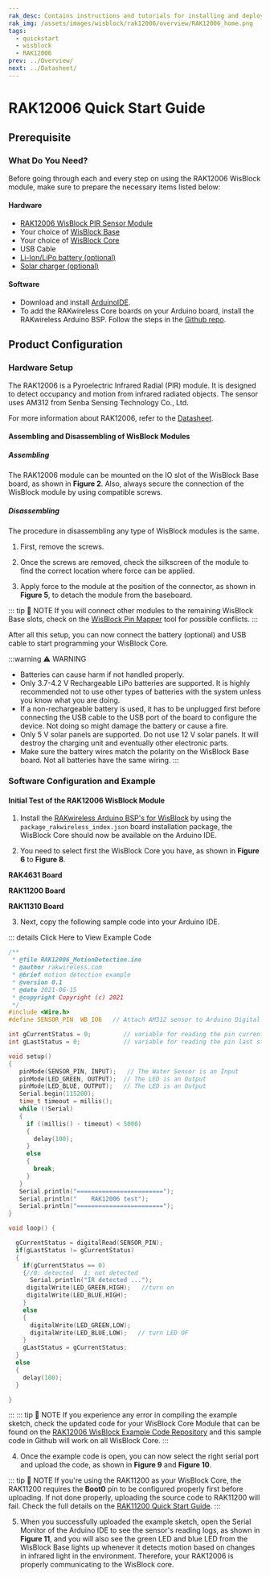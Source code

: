 ```yaml
---
rak_desc: Contains instructions and tutorials for installing and deploying your RAK12006. Instructions are written in a detailed and step-by-step manner for an easier experience in setting up your device. Aside from the hardware configuration, it also contains a software setup that includes detailed example codes that will help you get started.
rak_img: /assets/images/wisblock/rak12006/overview/RAK12006_home.png
tags:
  - quickstart
  - wisblock
  - RAK12006
prev: ../Overview/ 
next: ../Datasheet/ 
---
```


# RAK12006 Quick Start Guide

<!--
## Introduction

This guide introduces the RAK12006 WisBlock PIR Module and how to program with it.


-->

## Prerequisite

### What Do You Need?

Before going through each and every step on using the RAK12006 WisBlock module, make sure to prepare the necessary items listed below:

#### Hardware

- [RAK12006 WisBlock PIR Sensor Module](https://store.rakwireless.com/products/wisblock-pir-module-rak12006?_pos=1&_sid=cb7fc7fa0&_ss=r)
- Your choice of [WisBlock Base](https://store.rakwireless.com/collections/wisblock-base) 
- Your choice of [WisBlock Core](https://store.rakwireless.com/collections/wisblock-core)
- USB Cable
- [Li-Ion/LiPo battery (optional)](https://store.rakwireless.com/collections/wisblock-accessory/products/battery-connector-cable)
- [Solar charger (optional)](https://store.rakwireless.com/collections/wisblock-accessory/products/solar-panel-connector-cable)

#### Software

- Download and install [ArduinoIDE](https://www.arduino.cc/en/Main/Software).
- To add the RAKwireless Core boards on your Arduino board, install the RAKwireless Arduino BSP. Follow the steps in the [Github repo](https://github.com/RAKWireless/RAKwireless-Arduino-BSP-Index).

## Product Configuration

### Hardware Setup

The RAK12006 is a Pyroelectric Infrared Radial (PIR) module. It is designed to detect occupancy and motion from infrared radiated objects. The sensor uses AM312 from Senba Sensing Technology Co., Ltd.

For more information about RAK12006, refer to the [Datasheet](../Datasheet/).

<rk-img
  src="/assets/images/wisblock/rak12006/quickstart/rak12006-assembly.png"
  width="40%"
  caption="RAK12006 connection to WisBlock Base"
/>

#### Assembling and Disassembling of WisBlock Modules

##### Assembling

The RAK12006 module can be mounted on the IO slot of the WisBlock Base board, as shown in **Figure 2**. Also, always secure the connection of the WisBlock module by using compatible screws.

<rk-img
  src="/assets/images/wisblock/rak12006/quickstart/mounting-mechanism.png"
  width="60%"
  caption="RAK12006 mounting connection to WisBlock Base module"
/>

##### Disassembling

The procedure in disassembling any type of WisBlock modules is the same. 

1. First, remove the screws.  

<rk-img
  src="/assets/images/wisblock/rak12006/quickstart/removing_screw.png"
  width="70%"
  caption="Removing screws from the WisBlock module"
/>

2. Once the screws are removed, check the silkscreen of the module to find the correct location where force can be applied.

<rk-img
  src="/assets/images/wisblock/rak12006/quickstart/detach_silkscreen.png"
  width="70%"
  caption="Detaching silkscreen on the WisBlock module"
/>

3. Apply force to the module at the position of the connector, as shown in **Figure 5**, to detach the module from the baseboard.

<rk-img
  src="/assets/images/wisblock/rak12006/quickstart/detach_module.png"
  width="70%"
  caption="Applying even forces on the proper location of a WisBlock module"
/>

::: tip 📝 NOTE
If you will connect other modules to the remaining WisBlock Base slots, check on the [WisBlock Pin Mapper](https://docs.rakwireless.com/Knowledge-Hub/Pin-Mapper/) tool for possible conflicts. 
:::

After all this setup, you can now connect the battery (optional) and USB cable to start programming your WisBlock Core.

:::warning ⚠️ WARNING
- Batteries can cause harm if not handled properly.
- Only 3.7-4.2&nbsp;V Rechargeable LiPo batteries are supported. It is highly recommended not to use other types of batteries with the system unless you know what you are doing.
- If a non-rechargeable battery is used, it has to be unplugged first before connecting the USB cable to the USB port of the board to configure the device. Not doing so might damage the battery or cause a fire.
- Only 5&nbsp;V solar panels are supported. Do not use 12&nbsp;V solar panels. It will destroy the charging unit and eventually other electronic parts.
- Make sure the battery wires match the polarity on the WisBlock Base board. Not all batteries have the same wiring.
:::

### Software Configuration and Example

#### Initial Test of the RAK12006 WisBlock Module

1. Install the [RAKwireless Arduino BSP's for WisBlock](https://github.com/RAKWireless/RAKwireless-Arduino-BSP-Index) by using the `package_rakwireless_index.json` board installation package, the WisBlock Core should now be available on the Arduino IDE.

2. You need to select first the WisBlock Core you have, as shown in **Figure 6** to **Figure 8**.

**RAK4631 Board**

<rk-img
  src="/assets/images/wisblock/rak12006/quickstart/rak4631-board.png"
  width="100%"
  caption="Selecting RAK4631 as WisBlock Core"
/>

**RAK11200 Board**

<rk-img
  src="/assets/images/wisblock/rak12006/quickstart/rak11200-board.png"
  width="100%"
  caption="Selecting RAK11200 as WisBlock Core"
/>

**RAK11310 Board**

<rk-img
  src="/assets/images/wisblock/rak12006/quickstart/rak11310-board.png"
  width="100%"
  caption="Selecting RAK11310 as WisBlock Core"
/>

3. Next, copy the following sample code into your Arduino IDE. 

::: details Click Here to View Example Code
```c
/**
 * @file RAK12006_MotionDetection.ino
 * @author rakwireless.com
 * @brief motion detection example
 * @version 0.1
 * @date 2021-06-15
 * @copyright Copyright (c) 2021
 */
#include <Wire.h>
#define SENSOR_PIN  WB_IO6   // Attach AM312 sensor to Arduino Digital Pin WB_IO6

int gCurrentStatus = 0;         // variable for reading the pin current status
int gLastStatus = 0;            // variable for reading the pin last status

void setup() 
{
   pinMode(SENSOR_PIN, INPUT);   // The Water Sensor is an Input
   pinMode(LED_GREEN, OUTPUT);  // The LED is an Output
   pinMode(LED_BLUE, OUTPUT);   // The LED is an Output   
   Serial.begin(115200);
   time_t timeout = millis();
   while (!Serial)
   {
     if ((millis() - timeout) < 5000)
     {
       delay(100);
     }
     else
     {
       break;
     }
   } 
   Serial.println("========================");
   Serial.println("    RAK12006 test");
   Serial.println("========================");
}

void loop() {  

  gCurrentStatus = digitalRead(SENSOR_PIN);
  if(gLastStatus != gCurrentStatus)
  {
    if(gCurrentStatus == 0)
    {//0: detected   1: not detected
      Serial.println("IR detected ...");
     digitalWrite(LED_GREEN,HIGH);   //turn on
     digitalWrite(LED_BLUE,HIGH);
    }
    else
    {
      digitalWrite(LED_GREEN,LOW);
      digitalWrite(LED_BLUE,LOW);   // turn LED OF
    }   
    gLastStatus = gCurrentStatus;
  }
  else
  {
    delay(100);
  }

}

```
:::
::: tip 📝 NOTE
If you experience any error in compiling the example sketch, check the updated code for your WisBlock Core Module that can be found on the [RAK12006 WisBlock Example Code Repository](https://github.com/RAKWireless/WisBlock/tree/master/examples/common/IO/RAK12006_MotionDetection) and this sample code in Github will work on all WisBlock Core.
:::

4. Once the example code is open, you can now select the right serial port and upload the code, as shown in **Figure 9** and **Figure 10**.

::: tip 📝 NOTE
If you're using the RAK11200 as your WisBlock Core, the RAK11200 requires the **Boot0** pin to be configured properly first before uploading. If not done properly, uploading the source code to RAK11200 will fail. Check the full details on the [RAK11200 Quick Start Guide](https://docs.rakwireless.com/Product-Categories/WisBlock/RAK11200/Quickstart/#uploading-to-wisblock).
:::

<rk-img
  src="/assets/images/wisblock/rak12006/quickstart/rak4631-selectport.png"
  width="100%"
  caption="Selecting the correct Serial Port"
/>

<rk-img
  src="/assets/images/wisblock/rak12006/quickstart/rak4631-upload.png"
  width="100%"
  caption="Uploading the RAK12006 example code"
/>

5. When you successfully uploaded the example sketch, open the Serial Monitor of the Arduino IDE to see the sensor's reading logs, as shown in **Figure 11**, and you will also see the green LED and blue LED from the WisBlock Base lights up whenever it detects motion based on changes in infrared light in the environment. Therefore, your RAK12006 is properly communicating to the WisBlock core.

<rk-img
  src="/assets/images/wisblock/rak12006/quickstart/rak12006-logs.png"
  width="80%"
  caption="RAK12006 PIR detection readings"
/>